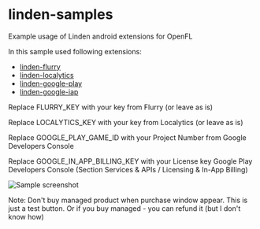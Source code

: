 linden-samples
==============

Example usage of Linden android extensions for OpenFL

In this sample used following extensions:
- [linden-flurry](https://github.com/sergey-miryanov/linden-flurry)
- [linden-localytics](https://github.com/sergey-miryanov/linden-localytics)
- [linden-google-play](https://github.com/sergey-miryanov/linden-google-play)
- [linden-google-iap](https://github.com/sergey-miryanov/linden-google-iap)

Replace FLURRY_KEY with your key from Flurry (or leave as is)

Replace LOCALYTICS_KEY with your key from Localytics (or leave as is)

Replace GOOGLE_PLAY_GAME_ID with your Project Number from Google Developers Console

Replace GOOGLE_IN_APP_BILLING_KEY with your License key Google Play Developers
Console (Section Services & APIs / Licensing & In-App Billing)

![Sample screenshot](https://raw.github.com/sergey-miryanov/linden-samples/master/Screenshot.png)

Note: Don't buy managed product when purchase window appear. This is just a test button. Or if you buy managed - you can refund it (but I don't know how)
